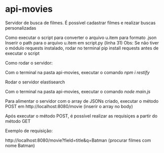 # api-movies


Servidor de busca de filmes. É possível cadastrar filmes e realizar buscas personalizadas

Como executar o script para converter o arquivo u.item para formato .json
Inserir o path para o arquivo u.item em script.py (linha 31) Obs: Se não tiver o módulo requests instalado, rodar no terminal pip install requests antes de executar o script

Como rodar o servidor:

Com o terminal na pasta api-movies, executar o comando *npm i restify* 

Rodar o servidor elastisearch

Com o terminal na pasta api-movies, executar o comando *node main.js*

Para alimentar o servidor com o array de JSONs criado, executar o método POST em http://localhost:8080/movie (inserir o array no body)

Após executar o método POST, é possível realizar as requisiçes a partir do método GET

Exemplo de requisição:

http://localhost:8080/movie?field=title&q=Batman (procurar filmes com nome Batman)
